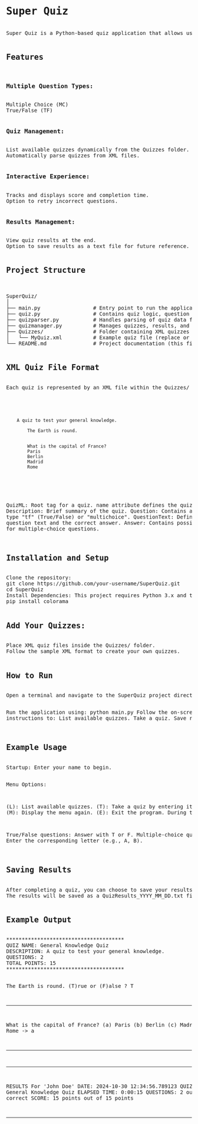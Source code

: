 <pre>
<h1>Super Quiz </h1>
Super Quiz is a Python-based quiz application that allows users to take interactive quizzes with various question types, such as multiple-choice and true/false questions. The quizzes are stored as XML files in a designated Quizzes folder. The program offers a smooth user experience with the ability to retry incorrect questions and save quiz results to text files.

<h2>Features </h2>
<h3>Multiple Question Types: </h3>
Multiple Choice (MC)
True/False (TF)

<h3>Quiz Management: </h3>
List available quizzes dynamically from the Quizzes folder.
Automatically parse quizzes from XML files.

<h3>Interactive Experience: </h3>
Tracks and displays score and completion time.
Option to retry incorrect questions.

<h3>Results Management: </h3>
View quiz results at the end.
Option to save results as a text file for future reference.

<h2>Project Structure </h2>

SuperQuiz/
│
├── main.py                 # Entry point to run the application
├── quiz.py                 # Contains quiz logic, question classes, and scoring
├── quizparser.py           # Handles parsing of quiz data from XML files
├── quizmanager.py          # Manages quizzes, results, and interaction with the user
├── Quizzes/                # Folder containing XML quizzes with questions and answers
│   └── MyQuiz.xml          # Example quiz file (replace or add your own)
└── README.md               # Project documentation (this file)

<h2>XML Quiz File Format </h2>
Each quiz is represented by an XML file within the Quizzes/ folder. Below is a sample structure of a quiz XML file:

    <pre><code>
<QuizML name="General Knowledge Quiz">
    <Description>A quiz to test your general knowledge.</Description>
    <Question type="tf" points="5">
        <QuestionText answer="t">The Earth is round.</QuestionText>
    </Question>
    <Question type="multichoice" points="10">
        <QuestionText answer="a">What is the capital of France?</QuestionText>
        <Answer name="a">Paris</Answer>
        <Answer name="b">Berlin</Answer>
        <Answer name="c">Madrid</Answer>
        <Answer name="d">Rome</Answer>
    </Question>
</QuizML>
</code></pre>
QuizML: Root tag for a quiz. name attribute defines the quiz title.
Description: Brief summary of the quiz.
Question: Contains a question of type "tf" (True/False) or "multichoice".
QuestionText: Defines the question text and the correct answer.
Answer: Contains possible answers for multiple-choice questions.

<h2>Installation and Setup </h2>
Clone the repository:
git clone https://github.com/your-username/SuperQuiz.git
cd SuperQuiz
Install Dependencies: This project requires Python 3.x and the colorama library for colored text in the terminal.
pip install colorama

<h2>Add Your Quizzes: </h2>
Place XML quiz files inside the Quizzes/ folder.
Follow the sample XML format to create your own quizzes.

<h2>How to Run </h2>
Open a terminal and navigate to the SuperQuiz project directory.

Run the application using:
python main.py
Follow the on-screen instructions to:
List available quizzes.
Take a quiz.
Save results.

<h2>Example Usage </h2>
Startup: Enter your name to begin.

Menu Options:

(L): List available quizzes.
(T): Take a quiz by entering its number.
(M): Display the menu again.
(E): Exit the program.
During the Quiz:

True/False questions: Answer with T or F.
Multiple-choice questions: Enter the corresponding letter (e.g., A, B).

<h2>Saving Results </h2>
After completing a quiz, you can choose to save your results.
The results will be saved as a QuizResults_YYYY_MM_DD.txt file in the current directory.

<h2>Example Output </h2>
**************************************
QUIZ NAME: General Knowledge Quiz
DESCRIPTION: A quiz to test your general knowledge.
QUESTIONS: 2
TOTAL POINTS: 15
**************************************

The Earth is round.
(T)rue or (F)alse ? T

--------------------------------------

What is the capital of France?
(a) Paris
(b) Berlin
(c) Madrid
(d) Rome
-> a

--------------------------------------

**************************************
RESULTS For 'John Doe'
DATE: 2024-10-30 12:34:56.789123
QUIZ NAME: General Knowledge Quiz
ELAPSED TIME: 0:00:15
QUESTIONS: 2 out of 2 correct
SCORE: 15 points out of 15 points
**************************************
</pre>

